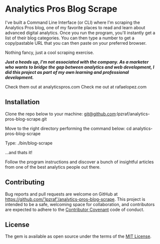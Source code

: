 # Analytics Pros Blog Scrape

I've built a Command Line Interface (or CLI) where I'm scraping the Analytics Pros blog, one of my favorite places to read and learn about advanced digital analytics. Once you run the program, you'll instantly get a list of their blog categories. You can then type a number to get a copy/pastable URL that you can then paste on your preferred browser. 

Nothing fancy, just a cool scraping exercise.

***Just a heads  up, I'm not associated with the company. As a marketer who wants to bridge the gap between analytics and web development, I did this project as part of my own learning and professional development.***

Check them out at analyticspros.com
Check me out at rafaelopez.com

## Installation

Clone the repo below to your machine:
git@github.com:lpzraf/analytics-pros-blog-scrape.git

Move to the right directory performing the command below:
cd analytics-pros-blog-scrape

Type:
./bin/blog-scrape

...and thats it! 

Follow the program instructions and discover a bunch of insightful articles from one of the best analytics people out there. 


## Contributing

Bug reports and pull requests are welcome on GitHub at https://github.com/'lpzraf'/analytics-pros-blog-scrape. This project is intended to be a safe, welcoming space for collaboration, and contributors are expected to adhere to the [Contributor Covenant](http://contributor-covenant.org) code of conduct.

## License

The gem is available as open source under the terms of the [MIT License](https://opensource.org/licenses/MIT).


